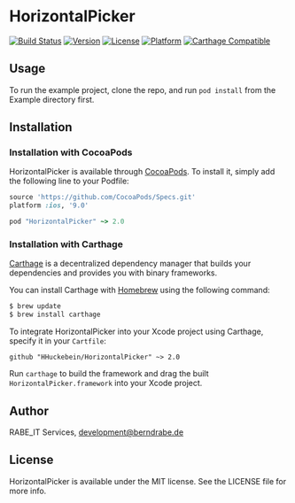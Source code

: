 # HorizontalPicker

[![Build Status](https://travis-ci.org/HHuckebein/HorizontalPicker.svg?branch=master)](https://travis-ci.org/HHuckebein/HorizontalPicker)
[![Version](https://img.shields.io/cocoapods/v/HorizontalPicker.svg?style=flat)](http://cocoapods.org/pods/HorizontalPicker)
[![License](https://img.shields.io/cocoapods/l/HorizontalPicker.svg?style=flat)](http://cocoapods.org/pods/HorizontalPicker)
[![Platform](https://img.shields.io/cocoapods/p/HorizontalPicker.svg?style=flat)](http://cocoapods.org/pods/HorizontalPicker)
[![Carthage Compatible](https://img.shields.io/badge/Carthage-compatible-4BC51D.svg?style=flat)](https://github.com/Carthage/Carthage)

## Usage

To run the example project, clone the repo, and run `pod install` from the Example directory first.

## Installation

### Installation with CocoaPods

HorizontalPicker is available through [CocoaPods](http://cocoapods.org). To install
it, simply add the following line to your Podfile:

```ruby
source 'https://github.com/CocoaPods/Specs.git'
platform :ios, '9.0'

pod "HorizontalPicker" ~> 2.0
```

### Installation with Carthage

[Carthage](https://github.com/Carthage/Carthage) is a decentralized dependency manager that builds your dependencies and provides you with binary frameworks.

You can install Carthage with [Homebrew](http://brew.sh/) using the following command:

```bash
$ brew update
$ brew install carthage
```

To integrate HorizontalPicker into your Xcode project using Carthage, specify it in your `Cartfile`:

```ogdl
github "HHuckebein/HorizontalPicker" ~> 2.0
```

Run `carthage` to build the framework and drag the built `HorizontalPicker.framework` into your Xcode project.


## Author

RABE_IT Services, development@berndrabe.de

## License

HorizontalPicker is available under the MIT license. See the LICENSE file for more info.
